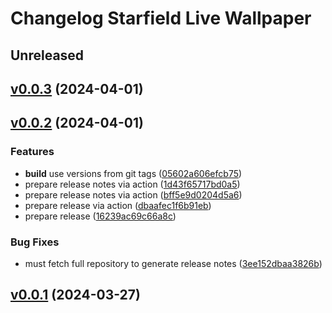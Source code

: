 # Changelog Starfield Live Wallpaper

## Unreleased



## [v0.0.3](https://github.com/ffalt/starfield/compare/v0.0.3) (2024-04-01)



## [v0.0.2](https://github.com/ffalt/starfield/compare/v0.0.2) (2024-04-01)

### Features

 -  **build**  use versions from git tags ([05602a606efcb75](https://github.com/ffalt/starfield/commit/05602a606efcb75695abd369e0986793b9e1e984))
 -  prepare release notes via action ([1d43f65717bd0a5](https://github.com/ffalt/starfield/commit/1d43f65717bd0a5589f14cd040a7331c20f90e79))
 -  prepare release notes via action ([bff5e9d0204d5a6](https://github.com/ffalt/starfield/commit/bff5e9d0204d5a64befece186caf7387b63712df))
 -  prepare release via action ([dbaafec1f6b91eb](https://github.com/ffalt/starfield/commit/dbaafec1f6b91eb38fb011142aa6a6643068e2db))
 -  prepare release ([16239ac69c66a8c](https://github.com/ffalt/starfield/commit/16239ac69c66a8c4a367d37652106e43d8554514))

### Bug Fixes

 -  must fetch full repository to generate release notes ([3ee152dbaa3826b](https://github.com/ffalt/starfield/commit/3ee152dbaa3826b8d64663a0fe861ff5d320a44b))

## [v0.0.1](https://github.com/ffalt/starfield/compare/v0.0.1) (2024-03-27)


 